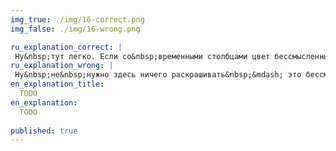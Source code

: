 ```yaml
---
img_true: ./img/16-correct.png
img_false: ./img/16-wrong.png

ru_explanation_correct: |
 Ну&nbsp;тут легко. Если со&nbsp;временными столбцами цвет бессмысленный, то&nbsp;с&nbsp;категориями классно сработает и&nbsp;поможет быстро отличить одну от&nbsp;другой.
ru_explanation_wrong: |
 Ну&nbsp;не&nbsp;нужно здесь ничего раскрашивать&nbsp;&mdash; это бессмысленное украшательство. Цвета ничего не&nbsp;значат, а&nbsp;график уже показывает изменения во&nbsp;времени.
en_explanation_title:
  TODO
en_explanation:
  TODO
  
published: true
---
```


